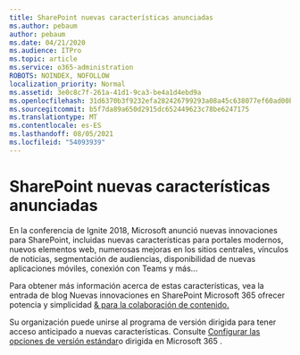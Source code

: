 ```yaml
---
title: SharePoint nuevas características anunciadas
ms.author: pebaum
author: pebaum
ms.date: 04/21/2020
ms.audience: ITPro
ms.topic: article
ms.service: o365-administration
ROBOTS: NOINDEX, NOFOLLOW
localization_priority: Normal
ms.assetid: 3e0c8c7f-261a-41d1-9ca3-be4a1d4ebd9a
ms.openlocfilehash: 31d6370b3f9232efa282426799293a08a45c638077ef60ad00bd11140e4c3d1e
ms.sourcegitcommit: b5f7da89a650d2915dc652449623c78be6247175
ms.translationtype: MT
ms.contentlocale: es-ES
ms.lasthandoff: 08/05/2021
ms.locfileid: "54093939"
---
```

# <a name="sharepoint-new-features-announced"></a>SharePoint nuevas características anunciadas

En la conferencia de Ignite 2018, Microsoft anunció nuevas innovaciones para SharePoint, incluidas nuevas características para portales modernos, nuevos elementos web, numerosas mejoras en los sitios centrales, vínculos de noticias, segmentación de audiencias, disponibilidad de nuevas aplicaciones móviles, conexión con Teams y más...
  
Para obtener más información acerca de estas características, vea la entrada de blog Nuevas innovaciones en SharePoint Microsoft 365 ofrecer potencia y simplicidad [ &amp; para la colaboración de contenido.](https://go.microsoft.com/fwlink/?linkid=2026502)
  
Su organización puede unirse al programa de versión dirigida para tener acceso anticipado a nuevas características. Consulte [Configurar las opciones de versión estándar](https://docs.microsoft.com/microsoft-365/admin/manage/release-options-in-office-365)o dirigida en Microsoft 365 .
